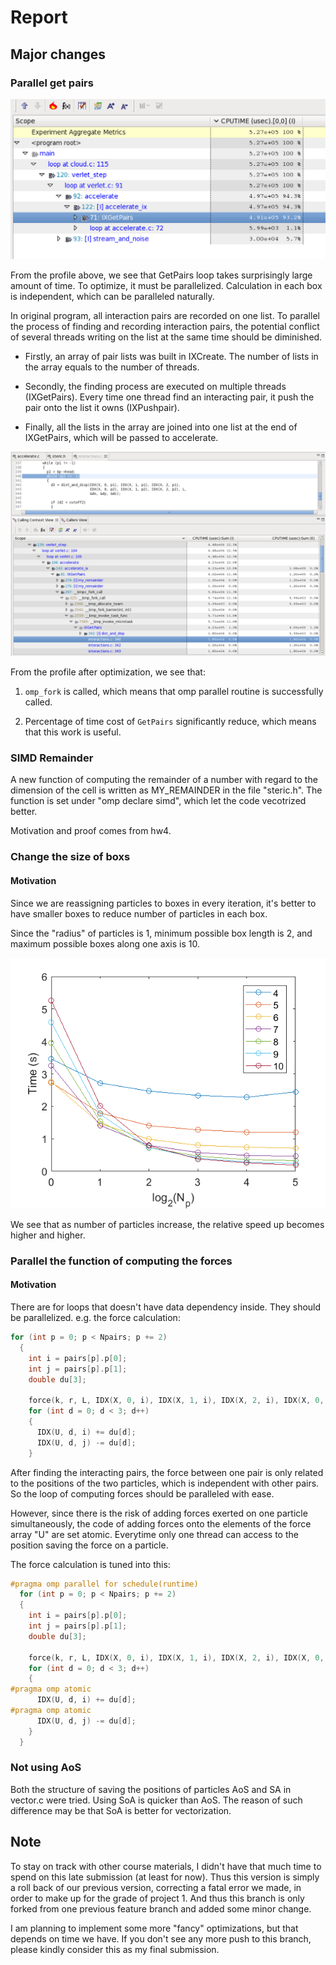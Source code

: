 # Report

## Major changes

### Parallel get pairs

![before_OptGetPairs](before_OptGetPairs.png)

From the profile above, we see that GetPairs loop takes surprisingly large amount of time. To optimize, it must be parallelized. Calculation in each box is independent, which can be paralleled naturally.

In original program, all interaction pairs are recorded on one list. To parallel the process of finding and recording interaction pairs, the potential conflict of several threads writing on the list at the same time should be diminished.

- Firstly, an array of pair lists was built in IXCreate. The number of lists in the array equals to the number of threads.

- Secondly, the finding process are executed on multiple threads (IXGetPairs). Every time one thread find an interacting pair, it push the pair onto the list it owns (IXPushpair).

- Finally, all the lists in the array are joined into one list at the end of IXGetPairs, which will be passed to accelerate.

![after_OptGetPairs](after_multivec_2.png)

From the profile after optimization, we see that:

1. `omp_fork` is called, which means that omp parallel routine is successfully called.

2. Percentage of time cost of `GetPairs` significantly reduce, which means that this work is useful.

### SIMD Remainder

A new function of computing the remainder of a number with regard to the dimension of the cell is written as MY_REMAINDER in the file "steric.h". The function is set under "omp declare simd", which let the code vecotrized better.

Motivation and proof comes from hw4.

### Change the size of boxs

#### Motivation

Since we are reassigning particles to boxes in every iteration, it's better to have smaller boxes to reduce number of particles in each box.

Since the "radius" of particles is 1, minimum possible box length is 2, and maximum possible boxes along one axis is 10.

![pj1_boxsize](pj1_boxsize.png)

We see that as number of particles increase, the relative speed up becomes higher and higher.

### Parallel the function of computing the forces

#### Motivation

There are for loops that doesn't have data dependency inside. They should be parallelized. e.g. the force calculation:

```c
for (int p = 0; p < Npairs; p += 2)
  {
    int i = pairs[p].p[0];
    int j = pairs[p].p[1];
    double du[3];

    force(k, r, L, IDX(X, 0, i), IDX(X, 1, i), IDX(X, 2, i), IDX(X, 0, j), IDX(X, 1, j), IDX(X, 2, j), du);
    for (int d = 0; d < 3; d++)
    {
      IDX(U, d, i) += du[d];
      IDX(U, d, j) -= du[d];
    }
```

After finding the interacting pairs, the force between one pair is only related to the positions of the two particles, which is independent with other pairs. So the loop of computing forces should be paralleled with ease.

However, since there is the risk of adding forces exerted on one particle simultaneously, the code of adding forces onto the elements of the force array "U" are set atomic. Everytime only one thread can access to the position saving the force on a particle.

The force calculation is tuned into this:

```c
#pragma omp parallel for schedule(runtime)
  for (int p = 0; p < Npairs; p += 2)
  {
    int i = pairs[p].p[0];
    int j = pairs[p].p[1];
    double du[3];

    force(k, r, L, IDX(X, 0, i), IDX(X, 1, i), IDX(X, 2, i), IDX(X, 0, j), IDX(X, 1, j), IDX(X, 2, j), du);
    for (int d = 0; d < 3; d++)
    {
#pragma omp atomic
      IDX(U, d, i) += du[d];
#pragma omp atomic
      IDX(U, d, j) -= du[d];
    }
  }
```

### Not using AoS

Both the structure of saving the positions of particles AoS and SA in vector.c were tried. Using SoA is quicker than AoS. The reason of such difference may be that SoA is better for vectorization.

## Note

To stay on track with other course materials, I didn't have that much time to spend on this late submission (at least for now). Thus this version is simply a roll back of our previous version, correcting a fatal error we made, in order to make up for the grade of project 1.
And thus this branch is only forked from one previous feature branch and added some minor change.

I am planning to implement some more "fancy" optimizations, but that depends on time we have. If you don't see any more push to this branch, please kindly consider this as my final submission.
